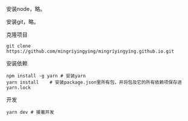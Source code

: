 安装node，略。

安装git，略。

克隆项目

```
git clone https://github.com/mingriyingying/mingriyingying.github.io.git
```

安装依赖

```
npm install -g yarn	# 安装yarn
yarn install	# 安装package.json里所有包，并将包及它的所有依赖项保存进yarn.lock
```

开发

```
yarn dev # 接着开发
```

